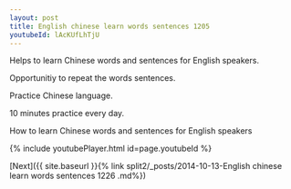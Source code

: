```yaml
---
layout: post
title: English chinese learn words sentences 1205 
youtubeId: lAcKUfLhTjU
---
```

 
 
Helps to learn Chinese words and sentences for English speakers.

Opportunitiy to repeat the words sentences. 

Practice Chinese language. 
 
10 minutes practice every day. 
 
How to learn Chinese words and sentences for English speakers 
 
{% include youtubePlayer.html id=page.youtubeId %}
 
 
[Next]({{ site.baseurl }}{% link  split2/_posts/2014-10-13-English chinese learn words sentences 1226 .md%})
 
